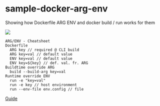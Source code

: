 # sample-docker-arg-env

Showing how Dockerfile ARG ENV and docker build / run works for them

![](https://vsupalov.com/images/docker-env-vars/docker_environment_build_args.png)

```
ARG/ENV - Cheatsheet 
Dockerfile 
  ARG key // required @ CLI build
  ARG key=val // default value
  ENV key=val // default value
  ENV key=${key} // def. val. fr. ARG 
Buildtime override ARG
  build --build-arg key=val 
Runtime override ENV 
  run -e "key=val"
  run -e key // host environment 
  run --env-file env.config // file
```

[Guide](https://vsupalov.com/docker-arg-env-variable-guide/)